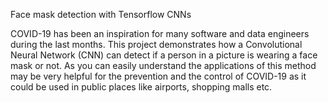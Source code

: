 Face mask detection with Tensorflow CNNs


COVID-19 has been an inspiration for many software and data engineers during the last months. This project demonstrates how a Convolutional Neural Network (CNN) can detect if a person in a picture is wearing a face mask or not. As you can easily understand the applications of this method may be very helpful for the prevention and the control of COVID-19 as it could be used in public places like airports, shopping malls etc.
